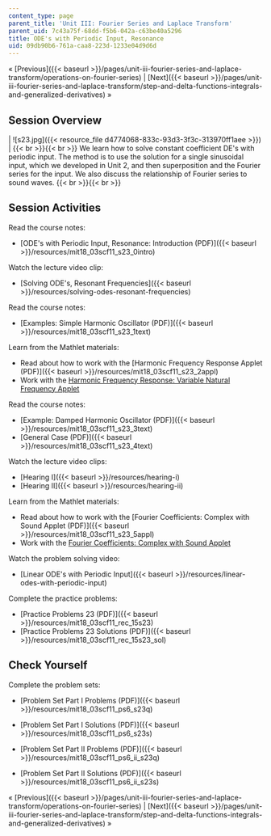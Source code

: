```yaml
---
content_type: page
parent_title: 'Unit III: Fourier Series and Laplace Transform'
parent_uid: 7c43a75f-68dd-f5b6-042a-c63be40a5296
title: ODE's with Periodic Input, Resonance
uid: 09db90b6-761a-caa8-223d-1233e04d9d6d
---
```


« [Previous]({{< baseurl >}}/pages/unit-iii-fourier-series-and-laplace-transform/operations-on-fourier-series) | [Next]({{< baseurl >}}/pages/unit-iii-fourier-series-and-laplace-transform/step-and-delta-functions-integrals-and-generalized-derivatives) »

Session Overview
----------------

| ![s23.jpg]({{< resource_file d4774068-833c-93d3-3f3c-313970ff1aee >}}) |  {{< br >}}{{< br >}} We learn how to solve constant coefficient DE's with periodic input. The method is to use the solution for a single sinusoidal input, which we developed in Unit 2, and then superposition and the Fourier series for the input. We also discuss the relationship of Fourier series to sound waves. {{< br >}}{{< br >}}  

Session Activities
------------------

Read the course notes:

*   [ODE's with Periodic Input, Resonance: Introduction (PDF)]({{< baseurl >}}/resources/mit18_03scf11_s23_0intro)

Watch the lecture video clip:

*   [Solving ODE's, Resonant Frequencies]({{< baseurl >}}/resources/solving-odes-resonant-frequencies)

Read the course notes:

*   [Examples: Simple Harmonic Oscillator (PDF)]({{< baseurl >}}/resources/mit18_03scf11_s23_1text)

Learn from the Mathlet materials:

*   Read about how to work with the [Harmonic Frequency Response Applet (PDF)]({{< baseurl >}}/resources/mit18_03scf11_s23_2appl)
*   Work with the [Harmonic Frequency Response: Variable Natural Frequency Applet](/ans7870/18/18.03SC/harmonicFreqRespVarNaturalFreq.html "Open in a new window.")

Read the course notes:

*   [Example: Damped Harmonic Oscillator (PDF)]({{< baseurl >}}/resources/mit18_03scf11_s23_3text)
*   [General Case (PDF)]({{< baseurl >}}/resources/mit18_03scf11_s23_4text)

Watch the lecture video clips:

*   [Hearing I]({{< baseurl >}}/resources/hearing-i)
*   [Hearing II]({{< baseurl >}}/resources/hearing-ii)

Learn from the Mathlet materials:

*   Read about how to work with the [Fourier Coefficients: Complex with Sound Applet (PDF)]({{< baseurl >}}/resources/mit18_03scf11_s23_5appl)
*   Work with the [Fourier Coefficients: Complex with Sound Applet](/ans7870/18/18.03SC/fourierCoefficientsComplex.html "Open in a new window.")

Watch the problem solving video:

*   [Linear ODE's with Periodic Input]({{< baseurl >}}/resources/linear-odes-with-periodic-input)

Complete the practice problems:

*   [Practice Problems 23 (PDF)]({{< baseurl >}}/resources/mit18_03scf11_rec_15s23)
*   [Practice Problems 23 Solutions (PDF)]({{< baseurl >}}/resources/mit18_03scf11_rec_15s23_sol)

Check Yourself
--------------

Complete the problem sets:

*   [Problem Set Part I Problems (PDF)]({{< baseurl >}}/resources/mit18_03scf11_ps6_s23q)
*   [Problem Set Part I Solutions (PDF)]({{< baseurl >}}/resources/mit18_03scf11_ps6_s23s)
  
*   [Problem Set Part II Problems (PDF)]({{< baseurl >}}/resources/mit18_03scf11_ps6_ii_s23q)
*   [Problem Set Part II Solutions (PDF)]({{< baseurl >}}/resources/mit18_03scf11_ps6_ii_s23s)

« [Previous]({{< baseurl >}}/pages/unit-iii-fourier-series-and-laplace-transform/operations-on-fourier-series) | [Next]({{< baseurl >}}/pages/unit-iii-fourier-series-and-laplace-transform/step-and-delta-functions-integrals-and-generalized-derivatives) »